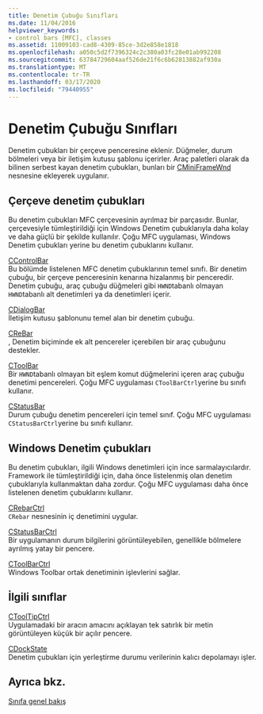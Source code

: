 ```yaml
---
title: Denetim Çubuğu Sınıfları
ms.date: 11/04/2016
helpviewer_keywords:
- control bars [MFC], classes
ms.assetid: 11009103-cad8-4309-85ce-3d2e858e1818
ms.openlocfilehash: a050c5d2f7396324c2c380a03fc28e01ab992208
ms.sourcegitcommit: 63784729604aaf526de21f6c6b62813882af930a
ms.translationtype: MT
ms.contentlocale: tr-TR
ms.lasthandoff: 03/17/2020
ms.locfileid: "79440955"
---
```

# <a name="control-bar-classes"></a>Denetim Çubuğu Sınıfları

Denetim çubukları bir çerçeve penceresine eklenir. Düğmeler, durum bölmeleri veya bir iletişim kutusu şablonu içerirler. Araç paletleri olarak da bilinen serbest kayan denetim çubukları, bunları bir [CMiniFrameWnd](../mfc/reference/cminiframewnd-class.md) nesnesine ekleyerek uygulanır.

## <a name="framework-control-bars"></a>Çerçeve denetim çubukları

Bu denetim çubukları MFC çerçevesinin ayrılmaz bir parçasıdır. Bunlar, çerçevesiyle tümleştirildiği için Windows Denetim çubuklarıyla daha kolay ve daha güçlü bir şekilde kullanılır. Çoğu MFC uygulaması, Windows Denetim çubukları yerine bu denetim çubuklarını kullanır.

[CControlBar](../mfc/reference/ccontrolbar-class.md)<br/>
Bu bölümde listelenen MFC denetim çubuklarının temel sınıfı. Bir denetim çubuğu, bir çerçeve penceresinin kenarına hizalanmış bir penceredir. Denetim çubuğu, araç çubuğu düğmeleri gibi `HWND`tabanlı olmayan `HWND`tabanlı alt denetimleri ya da denetimleri içerir.

[CDialogBar](../mfc/reference/cdialogbar-class.md)<br/>
İletişim kutusu şablonunu temel alan bir denetim çubuğu.

[CReBar](../mfc/reference/crebar-class.md)<br/>
, Denetim biçiminde ek alt pencereler içerebilen bir araç çubuğunu destekler.

[CToolBar](../mfc/reference/ctoolbar-class.md)<br/>
Bir `HWND`tabanlı olmayan bit eşlem komut düğmelerini içeren araç çubuğu denetimi pencereleri. Çoğu MFC uygulaması `CToolBarCtrl`yerine bu sınıfı kullanır.

[CStatusBar](../mfc/reference/cstatusbar-class.md)<br/>
Durum çubuğu denetim pencereleri için temel sınıf. Çoğu MFC uygulaması `CStatusBarCtrl`yerine bu sınıfı kullanır.

## <a name="windows-control-bars"></a>Windows Denetim çubukları

Bu denetim çubukları, ilgili Windows denetimleri için ince sarmalayıcılardır. Framework ile tümleştirildiği için, daha önce listelenmiş olan denetim çubuklarıyla kullanmaktan daha zordur. Çoğu MFC uygulaması daha önce listelenen denetim çubuklarını kullanır.

[CRebarCtrl](../mfc/reference/crebarctrl-class.md)<br/>
`CRebar` nesnesinin iç denetimini uygular.

[CStatusBarCtrl](../mfc/reference/cstatusbarctrl-class.md)<br/>
Bir uygulamanın durum bilgilerini görüntüleyebilen, genellikle bölmelere ayrılmış yatay bir pencere.

[CToolBarCtrl](../mfc/reference/ctoolbarctrl-class.md)<br/>
Windows Toolbar ortak denetiminin işlevlerini sağlar.

## <a name="related-classes"></a>İlgili sınıflar

[CToolTipCtrl](../mfc/reference/ctooltipctrl-class.md)<br/>
Uygulamadaki bir aracın amacını açıklayan tek satırlık bir metin görüntüleyen küçük bir açılır pencere.

[CDockState](../mfc/reference/cdockstate-class.md)<br/>
Denetim çubukları için yerleştirme durumu verilerinin kalıcı depolamayı işler.

## <a name="see-also"></a>Ayrıca bkz.

[Sınıfa genel bakış](../mfc/class-library-overview.md)
